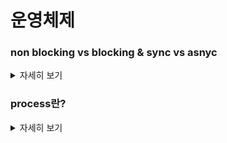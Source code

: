 # 운영체제


   
   
</details>

### non blocking vs blocking & sync vs asnyc
<details>
   <summary> 자세히 보기 </summary>
 
 <br>
   blocking과 non-blocking의 주요한 차이는 제어권을 가지고 있느냐 호출한 함수에게 넘기느냐 입니다.
  
  제어권을 호출한 함수에게 넘기게 된다면 호출자는 호출한 함수가 끝날때까지 기다려야 합니다.
  
  하지만 non blocking은 제어권을 넘기지 않기 때문에 해당 함수를 호출해놓고 본인이 해야될 일을 그대로 진행할 수 있습니다.
  
  sync와 async는 결과의 처리관점에서 보면 됩니다.
  
  sync는 호출한 함수가 반환한 결과를 바로 처리해야 하지만 asnyc같은 경우 호출한 함수의 결과값을 그 즉시 처리해도 되고 안해도 됩니다.
  
</details>

### process란?
<details>
   <summary> 자세히 보기 </summary>
 
 <br>
   프로세스란?

프로세스가 존재하기전에 프로그램이 존재한다.

프로그램을 실행했을때 프로그램의 인스턴스가 프로세스이다.

운영체제 입장에서는 프로세스화 시켜서 실행시킨다

이를 개념적으로 Task라고 한다.

컴퓨터에는 여러가지 프로세스들이 실행되고 있다.

이것들을 확인해보면 각각의 프로세스는 양의 정수로 이루어진 PID를 가지고 있다.

실행을 한다는 것을 일을 처리하는 것으로 볼 수 있다.

보통 운영체제는 여러개의 프로세스를 사용한다. 이 것을 Multi-tasking이라고 한다.

CPU에서 핀 하나가 전선 한가닥이다. 전기가 흐르면 1 전기가 흐르지 않으면 0이다. 그럼 핀 32개를 묶으면 32비트가 되는 것이다. 32비트에서 그런 어떤 곳엔 전기를 주고 어떤 곳엔 안주면 0010011...의 이진수 묶음이 생길 것이다. 입력을 담당하는 핀과 출력을 담당하는 핀도 존재한다. 입력을 받아서 특정한 연산을 쭉 해서 출력하는 것이 프로그램이다.

해당 연산들의 묶음을 하드디스크에 갖고 있으면 프로그램이고 그것을 복사해서 메모리에 올려서 진짜 연산을 시작하는 행위를 소위 '실행' 이라고 얘기한다.

프로그램이 실행하기 위해서는 커널을 통해서 필요한 하드웨어 자원을 할당받는다.

CPU와 램메모리의 일부를 할당 받게 된다. 만약 추가적으로 메모리 공간이 필요하다면 OS가 추가적인 메모리를 선택해서 준다. 이는 연속적이지 않을 수 있다.

	그리고 프로세스와 커널을 격리시키면 이것이 도커 컨테이너가 되는 것이다.

</details>
